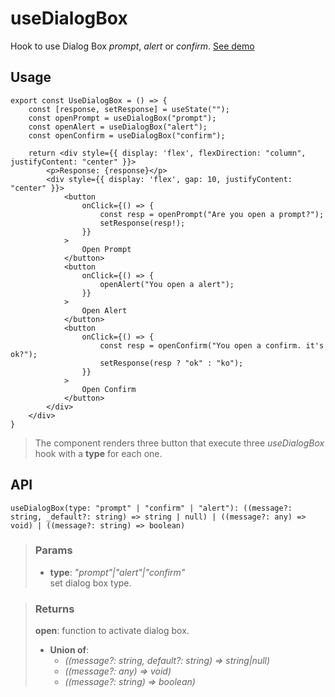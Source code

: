 # useDialogBox
Hook to use Dialog Box _prompt_, _alert_ or _confirm_. [See demo](https://ndriadev.github.io/react-tools/#/hooks/api-dom/useDialogBox)

## Usage

```tsx
export const UseDialogBox = () => {
	const [response, setResponse] = useState("");
	const openPrompt = useDialogBox("prompt");
	const openAlert = useDialogBox("alert");
	const openConfirm = useDialogBox("confirm");

	return <div style={{ display: 'flex', flexDirection: "column", justifyContent: "center" }}>
		<p>Response: {response}</p>
		<div style={{ display: 'flex', gap: 10, justifyContent: "center" }}>
			<button
				onClick={() => {
					const resp = openPrompt("Are you open a prompt?");
					setResponse(resp!);
				}}
			>
				Open Prompt
			</button>
			<button
				onClick={() => {
					openAlert("You open a alert");
				}}
			>
				Open Alert
			</button>
			<button
				onClick={() => {
					const resp = openConfirm("You open a confirm. it's ok?");
					setResponse(resp ? "ok" : "ko");
				}}
			>
				Open Confirm
			</button>
		</div>
	</div>
}
```

> The component renders three button that execute three _useDialogBox_ hook with a __type__ for each one.


## API

```tsx
useDialogBox(type: "prompt" | "confirm" | "alert"): ((message?: string, _default?: string) => string | null) | ((message?: any) => void) | ((message?: string) => boolean)
```

> ### Params
>
> - __type__: _"prompt"|"alert"|"confirm"_  
set dialog box type.
>

> ### Returns
>
> __open__: function to activate dialog box.
> - __Union of__:  
>     - _((message?: string, default?: string) => string|null)_  
>     - _((message?: any) => void)_  
>     - _((message?: string) => boolean)_  
>